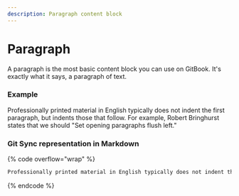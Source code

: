 ```yaml
---
description: Paragraph content block
---
```


# Paragraph

A paragraph is the most basic content block you can use on GitBook. It's exactly what it says, a paragraph of text.

### Example

Professionally printed material in English typically does not indent the first paragraph, but indents those that follow. For example, Robert Bringhurst states that we should "Set opening paragraphs flush left."

### Git Sync representation in Markdown

{% code overflow="wrap" %}
```markdown
Professionally printed material in English typically does not indent the first paragraph, but indents those that follow. For example, Robert Bringhurst states that we should "Set opening paragraphs flush left."
```
{% endcode %}
